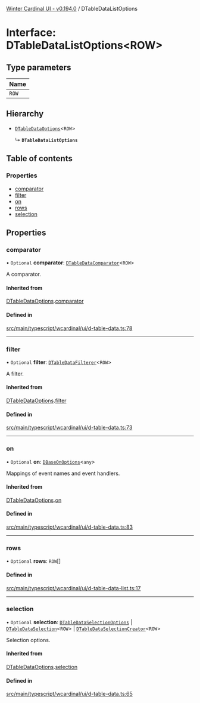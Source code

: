 [Winter Cardinal UI - v0.194.0](../index.md) / DTableDataListOptions

# Interface: DTableDataListOptions<ROW\>

## Type parameters

| Name |
| :------ |
| `ROW` |

## Hierarchy

- [`DTableDataOptions`](DTableDataOptions.md)<`ROW`\>

  ↳ **`DTableDataListOptions`**

## Table of contents

### Properties

- [comparator](DTableDataListOptions.md#comparator)
- [filter](DTableDataListOptions.md#filter)
- [on](DTableDataListOptions.md#on)
- [rows](DTableDataListOptions.md#rows)
- [selection](DTableDataListOptions.md#selection)

## Properties

### comparator

• `Optional` **comparator**: [`DTableDataComparator`](../index.md#dtabledatacomparator)<`ROW`\>

A comparator.

#### Inherited from

[DTableDataOptions](DTableDataOptions.md).[comparator](DTableDataOptions.md#comparator)

#### Defined in

[src/main/typescript/wcardinal/ui/d-table-data.ts:78](https://github.com/winter-cardinal/winter-cardinal-ui/blob/v0.194.0/src/main/typescript/wcardinal/ui/d-table-data.ts#L78)

___

### filter

• `Optional` **filter**: [`DTableDataFilterer`](../index.md#dtabledatafilterer)<`ROW`\>

A filter.

#### Inherited from

[DTableDataOptions](DTableDataOptions.md).[filter](DTableDataOptions.md#filter)

#### Defined in

[src/main/typescript/wcardinal/ui/d-table-data.ts:73](https://github.com/winter-cardinal/winter-cardinal-ui/blob/v0.194.0/src/main/typescript/wcardinal/ui/d-table-data.ts#L73)

___

### on

• `Optional` **on**: [`DBaseOnOptions`](DBaseOnOptions.md)<`any`\>

Mappings of event names and event handlers.

#### Inherited from

[DTableDataOptions](DTableDataOptions.md).[on](DTableDataOptions.md#on)

#### Defined in

[src/main/typescript/wcardinal/ui/d-table-data.ts:83](https://github.com/winter-cardinal/winter-cardinal-ui/blob/v0.194.0/src/main/typescript/wcardinal/ui/d-table-data.ts#L83)

___

### rows

• `Optional` **rows**: `ROW`[]

#### Defined in

[src/main/typescript/wcardinal/ui/d-table-data-list.ts:17](https://github.com/winter-cardinal/winter-cardinal-ui/blob/v0.194.0/src/main/typescript/wcardinal/ui/d-table-data-list.ts#L17)

___

### selection

• `Optional` **selection**: [`DTableDataSelectionOptions`](DTableDataSelectionOptions.md) \| [`DTableDataSelection`](DTableDataSelection.md)<`ROW`\> \| [`DTableDataSelectionCreator`](../index.md#dtabledataselectioncreator)<`ROW`\>

Selection options.

#### Inherited from

[DTableDataOptions](DTableDataOptions.md).[selection](DTableDataOptions.md#selection)

#### Defined in

[src/main/typescript/wcardinal/ui/d-table-data.ts:65](https://github.com/winter-cardinal/winter-cardinal-ui/blob/v0.194.0/src/main/typescript/wcardinal/ui/d-table-data.ts#L65)
